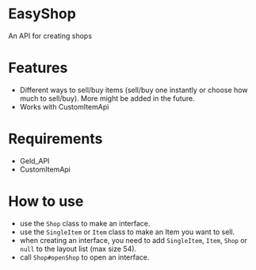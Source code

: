 # EasyShop
An API for creating shops

# Features
 - Different ways to sell/buy items (sell/buy one instantly or choose how much to sell/buy). More might be added in the future.
 - Works with CustomItemApi

# Requirements
 - Geld_API
 - CustomItemApi

# How to use
 - use the ````Shop```` class to make an interface.
 - use the ````SingleItem```` or ````Item```` class to make an Item you want to sell.
 - when creating an interface, you need to add  ````SingleItem````, ````Item````, ````Shop```` or ````null```` to the layout list (max size 54).
 - call ````Shop#openShop```` to open an interface.
